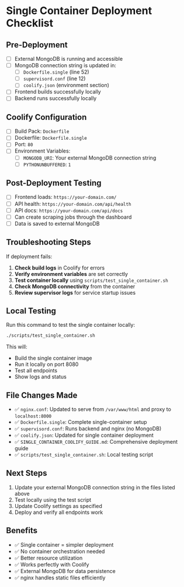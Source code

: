 # Single Container Deployment Checklist

## Pre-Deployment

- [ ] External MongoDB is running and accessible
- [ ] MongoDB connection string is updated in:
  - [ ] `Dockerfile.single` (line 52)
  - [ ] `supervisord.conf` (line 12)
  - [ ] `coolify.json` (environment section)
- [ ] Frontend builds successfully locally
- [ ] Backend runs successfully locally

## Coolify Configuration

- [ ] Build Pack: `Dockerfile`
- [ ] Dockerfile: `Dockerfile.single`
- [ ] Port: `80`
- [ ] Environment Variables:
  - [ ] `MONGODB_URI`: Your external MongoDB connection string
  - [ ] `PYTHONUNBUFFERED`: `1`

## Post-Deployment Testing

- [ ] Frontend loads: `https://your-domain.com/`
- [ ] API health: `https://your-domain.com/api/health`
- [ ] API docs: `https://your-domain.com/api/docs`
- [ ] Can create scraping jobs through the dashboard
- [ ] Data is saved to external MongoDB

## Troubleshooting Steps

If deployment fails:

1. **Check build logs** in Coolify for errors
2. **Verify environment variables** are set correctly
3. **Test container locally** using `scripts/test_single_container.sh`
4. **Check MongoDB connectivity** from the container
5. **Review supervisor logs** for service startup issues

## Local Testing

Run this command to test the single container locally:

```bash
./scripts/test_single_container.sh
```

This will:
- Build the single container image
- Run it locally on port 8080
- Test all endpoints
- Show logs and status

## File Changes Made

- ✅ `nginx.conf`: Updated to serve from `/var/www/html` and proxy to `localhost:8000`
- ✅ `Dockerfile.single`: Complete single-container setup
- ✅ `supervisord.conf`: Runs backend and nginx (no MongoDB)
- ✅ `coolify.json`: Updated for single container deployment
- ✅ `SINGLE_CONTAINER_COOLIFY_GUIDE.md`: Comprehensive deployment guide
- ✅ `scripts/test_single_container.sh`: Local testing script

## Next Steps

1. Update your external MongoDB connection string in the files listed above
2. Test locally using the test script
3. Update Coolify settings as specified
4. Deploy and verify all endpoints work

## Benefits

- ✅ Single container = simpler deployment
- ✅ No container orchestration needed
- ✅ Better resource utilization
- ✅ Works perfectly with Coolify
- ✅ External MongoDB for data persistence
- ✅ nginx handles static files efficiently
